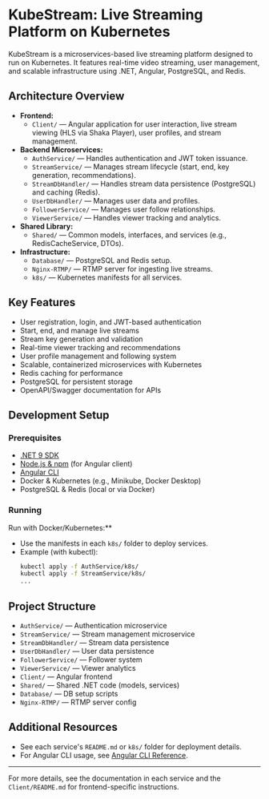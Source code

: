 # KubeStream: Live Streaming Platform on Kubernetes

KubeStream is a microservices-based live streaming platform designed to run on Kubernetes. It features real-time video streaming, user management, and scalable infrastructure using .NET, Angular, PostgreSQL, and Redis.

## Architecture Overview

- **Frontend:**
  - `Client/` — Angular application for user interaction, live stream viewing (HLS via Shaka Player), user profiles, and stream management.
- **Backend Microservices:**
  - `AuthService/` — Handles authentication and JWT token issuance.
  - `StreamService/` — Manages stream lifecycle (start, end, key generation, recommendations).
  - `StreamDbHandler/` — Handles stream data persistence (PostgreSQL) and caching (Redis).
  - `UserDbHandler/` — Manages user data and profiles.
  - `FollowerService/` — Manages user follow relationships.
  - `ViewerService/` — Handles viewer tracking and analytics.
- **Shared Library:**
  - `Shared/` — Common models, interfaces, and services (e.g., RedisCacheService, DTOs).
- **Infrastructure:**
  - `Database/` — PostgreSQL and Redis setup.
  - `Nginx-RTMP/` — RTMP server for ingesting live streams.
  - `k8s/` — Kubernetes manifests for all services.

## Key Features

- User registration, login, and JWT-based authentication
- Start, end, and manage live streams
- Stream key generation and validation
- Real-time viewer tracking and recommendations
- User profile management and following system
- Scalable, containerized microservices with Kubernetes
- Redis caching for performance
- PostgreSQL for persistent storage
- OpenAPI/Swagger documentation for APIs

## Development Setup

### Prerequisites
- [.NET 9 SDK](https://dotnet.microsoft.com/)
- [Node.js & npm](https://nodejs.org/) (for Angular client)
- [Angular CLI](https://angular.io/cli)
- Docker & Kubernetes (e.g., Minikube, Docker Desktop)
- PostgreSQL & Redis (local or via Docker)

### Running
 Run with Docker/Kubernetes:**
   - Use the manifests in each `k8s/` folder to deploy services.
   - Example (with kubectl):
     ```bash
     kubectl apply -f AuthService/k8s/
     kubectl apply -f StreamService/k8s/
     ...
     ```

## Project Structure

- `AuthService/` — Authentication microservice
- `StreamService/` — Stream management microservice
- `StreamDbHandler/` — Stream data persistence
- `UserDbHandler/` — User data persistence
- `FollowerService/` — Follower system
- `ViewerService/` — Viewer analytics
- `Client/` — Angular frontend
- `Shared/` — Shared .NET code (models, services)
- `Database/` — DB setup scripts
- `Nginx-RTMP/` — RTMP server config

## Additional Resources
- See each service's `README.md` or `k8s/` folder for deployment details.
- For Angular CLI usage, see [Angular CLI Reference](https://angular.dev/tools/cli).

---

For more details, see the documentation in each service and the `Client/README.md` for frontend-specific instructions.
